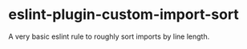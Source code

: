 # eslint-plugin-custom-import-sort

A very basic eslint rule to roughly sort imports by line length.
